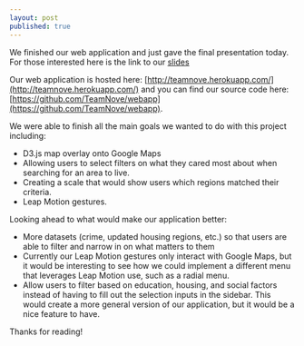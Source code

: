 ```yaml
---
layout: post
published: true
---
```


We finished our web application and just gave the final presentation today.
For those interested here is the link to our [slides](https://docs.google.com/presentation/d/13M0-crgukyTW3CIWLWf5jVuWEoz1dlC8WAQRcSpjivw/edit?usp=sharing)

Our web application is hosted here: [http://teamnove.herokuapp.com/](http://teamnove.herokuapp.com/) and you can find our source code here: [https://github.com/TeamNove/webapp](https://github.com/TeamNove/webapp).

We were able to finish all the main goals we wanted to do with this project including:

+ D3.js map overlay onto Google Maps
+ Allowing users to select filters on what they cared most about when searching for an area to live.
+ Creating a scale that would show users which regions matched their criteria.
+ Leap Motion gestures.

Looking ahead to what would make our application better:

+ More datasets (crime, updated housing regions, etc.) so that users are able to filter and narrow in on what matters to them
+ Currently our Leap Motion gestures only interact with Google Maps, but it would be interesting to see how we could implement a different menu that leverages Leap Motion use, such as a radial menu.
+ Allow users to filter based on education, housing, and social factors instead of having to fill out the selection inputs in the sidebar. This would create a more general version of our application, but it would be a nice feature to have.

Thanks for reading!